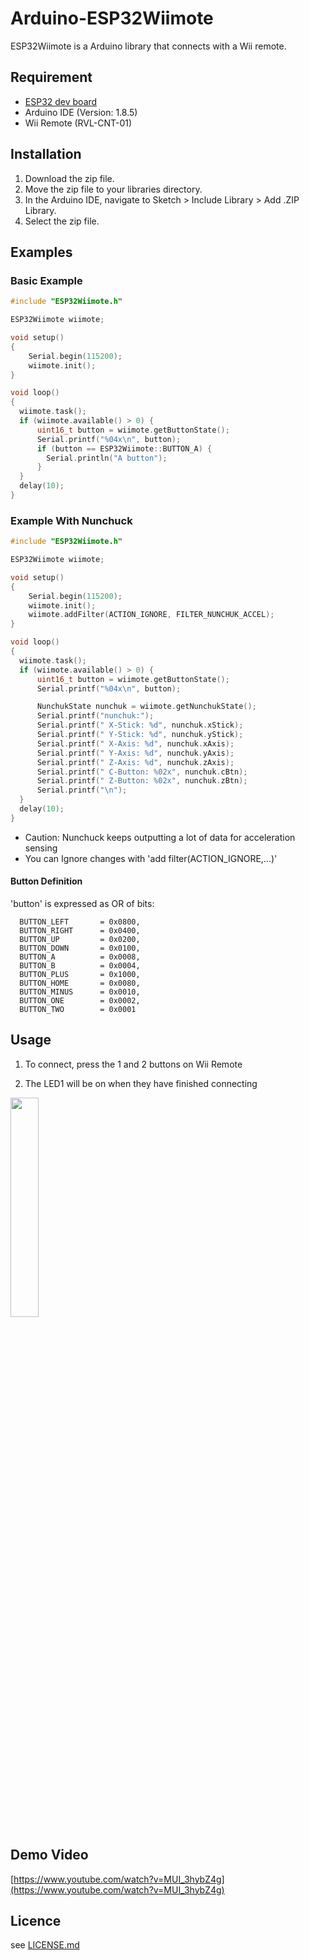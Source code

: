# Arduino-ESP32Wiimote

ESP32Wiimote is a Arduino library that connects with a Wii remote.

## Requirement

- [ESP32 dev board](https://www.switch-science.com/catalog/3210/)
- Arduino IDE (Version: 1.8.5)
- Wii Remote (RVL-CNT-01)

## Installation
1. Download the zip file.
2. Move the zip file to your libraries directory.
3. In the Arduino IDE, navigate to Sketch > Include Library > Add .ZIP Library.
4. Select the zip file.

## Examples

### Basic Example

```ESP32WiimoteDemo.ino.cpp
#include "ESP32Wiimote.h"

ESP32Wiimote wiimote;

void setup()
{
    Serial.begin(115200);
    wiimote.init();
}

void loop()
{
  wiimote.task();
  if (wiimote.available() > 0) {
      uint16_t button = wiimote.getButtonState();
      Serial.printf("%04x\n", button);
      if (button == ESP32Wiimote::BUTTON_A) {
        Serial.println("A button");
      }
  }
  delay(10);
}


```
### Example With Nunchuck

```ESP32WiimoteDemo.ino.cpp
#include "ESP32Wiimote.h"

ESP32Wiimote wiimote;

void setup()
{
    Serial.begin(115200);
    wiimote.init();
    wiimote.addFilter(ACTION_IGNORE, FILTER_NUNCHUK_ACCEL);
}

void loop()
{
  wiimote.task();
  if (wiimote.available() > 0) {
      uint16_t button = wiimote.getButtonState();
      Serial.printf("%04x\n", button);

      NunchukState nunchuk = wiimote.getNunchukState();
      Serial.printf("nunchuk:");
      Serial.printf(" X-Stick: %d", nunchuk.xStick);
      Serial.printf(" Y-Stick: %d", nunchuk.yStick);
      Serial.printf(" X-Axis: %d", nunchuk.xAxis);
      Serial.printf(" Y-Axis: %d", nunchuk.yAxis);
      Serial.printf(" Z-Axis: %d", nunchuk.zAxis);
      Serial.printf(" C-Button: %02x", nunchuk.cBtn);
      Serial.printf(" Z-Button: %02x", nunchuk.zBtn);
      Serial.printf("\n");
  }
  delay(10);
}

```

- Caution: Nunchuck keeps outputting a lot of data for acceleration sensing
- You can Ignore changes with 'add filter(ACTION_IGNORE,...)'

#### Button Definition
'button' is expressed as OR of bits:

```
  BUTTON_LEFT       = 0x0800,
  BUTTON_RIGHT      = 0x0400,
  BUTTON_UP         = 0x0200,
  BUTTON_DOWN       = 0x0100,
  BUTTON_A          = 0x0008,
  BUTTON_B          = 0x0004,
  BUTTON_PLUS       = 0x1000,
  BUTTON_HOME       = 0x0080,
  BUTTON_MINUS      = 0x0010,
  BUTTON_ONE        = 0x0002,
  BUTTON_TWO        = 0x0001
```
## Usage 

1. To connect, press the 1 and 2 buttons on Wii Remote

1. The LED1 will be on when they have finished connecting  
<img width="30%" src="./remocon_led1_on.png" />  

## Demo Video

[https://www.youtube.com/watch?v=MUI_3hybZ4g](https://www.youtube.com/watch?v=MUI_3hybZ4g)

## Licence

   see [LICENSE.md](./LICENSE.md) 

